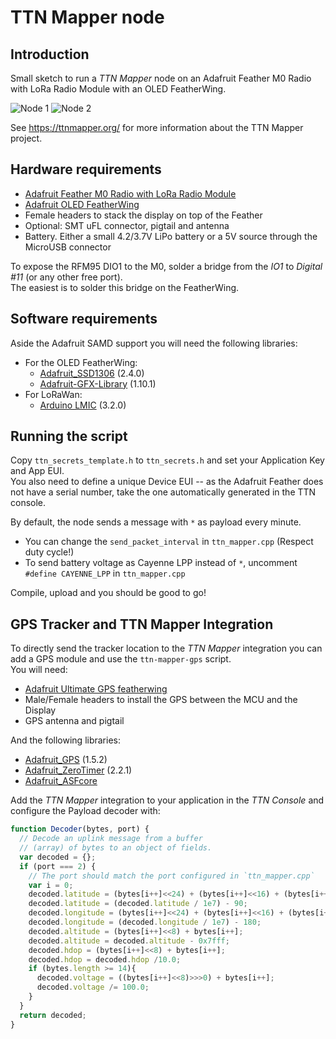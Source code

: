 # TTN Mapper node

## Introduction
Small sketch to run a _TTN Mapper_ node on an Adafruit Feather M0 Radio with LoRa Radio Module with an OLED FeatherWing.

![Node 1](images/node-001.jpg) ![Node 2](images/node-002.jpg)

See https://ttnmapper.org/ for more information about the TTN Mapper project.

## Hardware requirements
- [Adafruit Feather M0 Radio with LoRa Radio Module][1]
- [Adafruit OLED FeatherWing][2]
- Female headers to stack the display on top of the Feather
- Optional:  SMT uFL connector, pigtail and antenna
- Battery. Either a small 4.2/3.7V LiPo battery or a 5V source through the MicroUSB connector

To expose the RFM95 DIO1 to the M0, solder a bridge from the _IO1_ to _Digital #11_ (or any other free port).  
The easiest is to solder this bridge on the FeatherWing.

## Software requirements
Aside the Adafruit SAMD support you will need the following libraries:
- For the OLED FeatherWing:
    - [Adafruit_SSD1306][3] (2.4.0)
    - [Adafruit-GFX-Library][4] (1.10.1)
- For LoRaWan:
    - [Arduino LMIC][5] (3.2.0)

## Running the script
Copy `ttn_secrets_template.h` to `ttn_secrets.h` and set your Application Key and App EUI.  
You also need to define a unique Device EUI -- as the Adafruit Feather does not have a serial number, take the one automatically generated in the TTN console.

By default, the node sends a message with `*` as payload every minute.
- You can change the `send_packet_interval` in `ttn_mapper.cpp` (Respect duty cycle!)
- To send battery voltage as Cayenne LPP instead of `*`, uncomment `#define CAYENNE_LPP` in `ttn_mapper.cpp`

Compile, upload and you should be good to go!

## GPS Tracker and TTN Mapper Integration
To directly send the tracker location to the _TTN Mapper_ integration you can add a GPS module and use the `ttn-mapper-gps` script.  
You will need:
- [Adafruit Ultimate GPS featherwing][6]
- Male/Female headers to install the GPS between the MCU and the Display
- GPS antenna and pigtail

And the following libraries:
- [Adafruit_GPS][7] (1.5.2)
- [Adafruit_ZeroTimer][8] (2.2.1)
- [Adafruit_ASFcore][9]

Add the _TTN Mapper_ integration to your application in the _TTN Console_ and configure the Payload decoder with:
```javascript
function Decoder(bytes, port) {
  // Decode an uplink message from a buffer
  // (array) of bytes to an object of fields.
  var decoded = {};
  if (port === 2) {
    // The port should match the port configured in `ttn_mapper.cpp`
    var i = 0;
    decoded.latitude = (bytes[i++]<<24) + (bytes[i++]<<16) + (bytes[i++]<<8) + bytes[i++];
    decoded.latitude = (decoded.latitude / 1e7) - 90;
    decoded.longitude = (bytes[i++]<<24) + (bytes[i++]<<16) + (bytes[i++]<<8) + bytes[i++];
    decoded.longitude = (decoded.longitude / 1e7) - 180;
    decoded.altitude = (bytes[i++]<<8) + bytes[i++];
    decoded.altitude = decoded.altitude - 0x7fff;
    decoded.hdop = (bytes[i++]<<8) + bytes[i++];
    decoded.hdop = decoded.hdop /10.0;
    if (bytes.length >= 14){
      decoded.voltage = ((bytes[i++]<<8)>>>0) + bytes[i++];
      decoded.voltage /= 100.0;
    }
  }
  return decoded;
}
```


[1]: https://learn.adafruit.com/adafruit-feather-m0-radio-with-lora-radio-module
[2]: https://learn.adafruit.com/adafruit-oled-featherwing
[3]: https://github.com/adafruit/Adafruit_SSD1306
[4]: https://github.com/adafruit/Adafruit-GFX-Library
[5]: https://github.com/mcci-catena/arduino-lmic
[6]: https://learn.adafruit.com/adafruit-ultimate-gps-featherwing
[7]: https://github.com/adafruit/Adafruit_GPS
[8]: https://github.com/adafruit/Adafruit_ZeroTimer
[9]: https://github.com/adafruit/Adafruit_ASFcore
